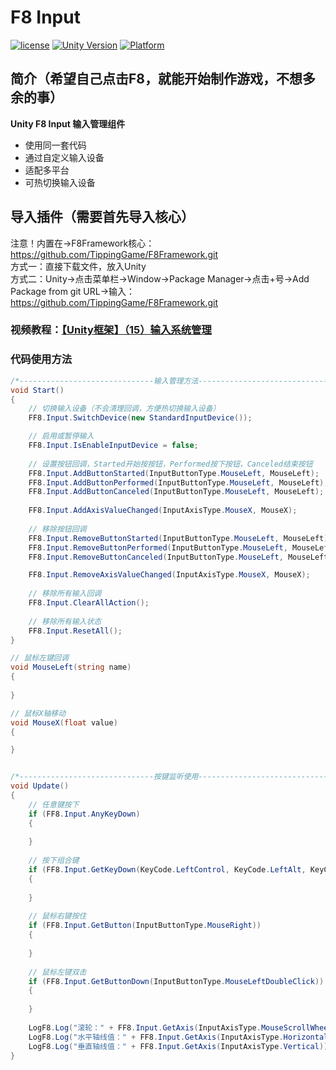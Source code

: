 # F8 Input

[![license](http://img.shields.io/badge/license-MIT-green.svg)](https://opensource.org/licenses/MIT) 
[![Unity Version](https://img.shields.io/badge/unity-2021|2022|2023|6000-blue)](https://unity.com) 
[![Platform](https://img.shields.io/badge/platform-Win%20%7C%20Android%20%7C%20iOS%20%7C%20Mac%20%7C%20Linux%20%7C%20WebGL-orange)]() 

## 简介（希望自己点击F8，就能开始制作游戏，不想多余的事）
**Unity F8 Input 输入管理组件**  
* 使用同一套代码
* 通过自定义输入设备
* 适配多平台
* 可热切换输入设备

## 导入插件（需要首先导入核心）
注意！内置在->F8Framework核心：https://github.com/TippingGame/F8Framework.git  
方式一：直接下载文件，放入Unity  
方式二：Unity->点击菜单栏->Window->Package Manager->点击+号->Add Package from git URL->输入：https://github.com/TippingGame/F8Framework.git  

### 视频教程：[【Unity框架】（15）输入系统管理](https://www.bilibili.com/video/BV1kVXDYDEXj)

### 代码使用方法
```C#
/*------------------------------输入管理方法------------------------------*/
void Start()
{
    // 切换输入设备（不会清理回调，方便热切换输入设备）
    FF8.Input.SwitchDevice(new StandardInputDevice());

    // 启用或暂停输入
    FF8.Input.IsEnableInputDevice = false;
    
    // 设置按钮回调，Started开始按按钮，Performed按下按钮，Canceled结束按钮
    FF8.Input.AddButtonStarted(InputButtonType.MouseLeft, MouseLeft);
    FF8.Input.AddButtonPerformed(InputButtonType.MouseLeft, MouseLeft);
    FF8.Input.AddButtonCanceled(InputButtonType.MouseLeft, MouseLeft);
    
    FF8.Input.AddAxisValueChanged(InputAxisType.MouseX, MouseX);
    
    // 移除按钮回调
    FF8.Input.RemoveButtonStarted(InputButtonType.MouseLeft, MouseLeft);
    FF8.Input.RemoveButtonPerformed(InputButtonType.MouseLeft, MouseLeft);
    FF8.Input.RemoveButtonCanceled(InputButtonType.MouseLeft, MouseLeft);

    FF8.Input.RemoveAxisValueChanged(InputAxisType.MouseX, MouseX);
    
    // 移除所有输入回调
    FF8.Input.ClearAllAction();
    
    // 移除所有输入状态
    FF8.Input.ResetAll();
}

// 鼠标左键回调
void MouseLeft(string name)
{
    
}

// 鼠标X轴移动
void MouseX(float value)
{

}


/*------------------------------按键监听使用------------------------------*/
void Update()
{
    // 任意键按下
    if (FF8.Input.AnyKeyDown)
    {
        
    }
    
    // 按下组合键
    if (FF8.Input.GetKeyDown(KeyCode.LeftControl, KeyCode.LeftAlt, KeyCode.M))
    {
        
    }
    
    // 鼠标右键按住
    if (FF8.Input.GetButton(InputButtonType.MouseRight))
    {
        
    }
    
    // 鼠标左键双击
    if (FF8.Input.GetButtonDown(InputButtonType.MouseLeftDoubleClick))
    {
        
    }
    
    LogF8.Log("滚轮：" + FF8.Input.GetAxis(InputAxisType.MouseScrollWheel));
    LogF8.Log("水平轴线值：" + FF8.Input.GetAxis(InputAxisType.Horizontal));
    LogF8.Log("垂直轴线值：" + FF8.Input.GetAxis(InputAxisType.Vertical));
}
```


